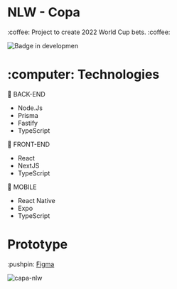 # NLW - Copa

<p>:coffee: Project to create 2022 World Cup bets. :coffee:</p>

![Badge in developmen](http://img.shields.io/static/v1?label=STATUS&message=IN%20DEVELOPMENT&color=GREEN&style=for-the-badge)

<h1>:computer: Technologies</h1>

:wrench: BACK-END
- Node.Js
- Prisma
- Fastify
- TypeScript

:art: FRONT-END
- React
- NextJS
- TypeScript

:iphone: MOBILE
- React Native 
- Expo
- TypeScript

<h1>Prototype</h1>
:pushpin: <a href="https://www.figma.com/community/file/1169028343875283461">Figma</a>


![capa-nlw](https://user-images.githubusercontent.com/20993374/199374042-c1ee8ae9-e707-4705-8327-01719f6fdf7f.png)

